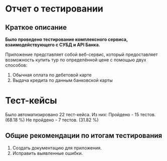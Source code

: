# Отчет о тестировании
## Краткое описание
**Было проведено тестирование комплексного сервиса, взаимодействующего с СУБД и API Банка.**

Приложение представляет собой веб-сервис, который предоставляет возможность купить тур по определённой цене с помощью двух способов:
1. Обычная оплата по дебетовой карте
2. Выдача кредита по данным банковской карты

# Тест-кейсы
Было автоматизировано 22 тест-кейса.
Из них:
Пройдено - 15 тестов. (68.18 %)
Не пройдено - 7 тестов. (31.82 %)


## Общие рекомендации по итогам тестирования
1. Создать документацию для приложения.
2. Исправить выявленные ошибки.